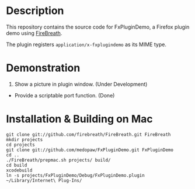 # Description
This repository contains the source code for FxPluginDemo, a Firefox plugin demo using [FireBreath](http://www.firebreath.org).

The plugin registers `application/x-fxplugindemo` as its MIME type.

# Demonstration
1. Show a picture in plugin window. (Under Development)
-  Provide a scriptable port function. (Done)

# Installation & Building on Mac

	git clone git://github.com/firebreath/FireBreath.git FireBreath
    mkdir projects
	cd projects
	git clone git://github.com/medopaw/FxPluginDemo.git FxPluginDemo
	cd ..
	./FireBreath/prepmac.sh projects/ build/
	cd build
	xcodebuild
	ln -s projects/FxPluginDemo/Debug/FxPluginDemo.plugin ~/Library/Internet\ Plug-Ins/
